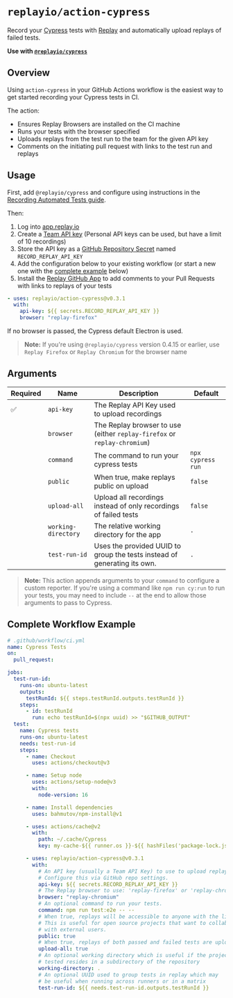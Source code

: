 # `replayio/action-cypress`

Record your [Cypress](https://cypress.io) tests with [Replay](https://replay.io) and automatically upload replays of failed tests.

**Use with [`@replayio/cypress`](https://github.com/replayio/replay-cli/tree/main/packages/cypress)**

## Overview

Using `action-cypress` in your GitHub Actions workflow is the easiest way to get started recording your Cypress tests in CI.

The action:

- Ensures Replay Browsers are installed on the CI machine
- Runs your tests with the browser specified
- Uploads replays from the test run to the team for the given API key
- Comments on the initiating pull request with links to the test run and replays

## Usage

First, add `@replayio/cypress` and configure using instructions in the [Recording Automated Tests guide](https://docs.replay.io/docs/configuring-cypress-30fd38c1ed8047a2be82ae436e0bbb15).

Then:

1. Log into [app.replay.io](https://app.replay.io)
2. Create a [Team API key](https://docs.replay.io/docs/setting-up-a-team-f5bd9ee853814d6f84e23fb535066199#4913df9eb7384a94a23ccbf335189370) (Personal API keys can be used, but have a limit of 10 recordings)
3. Store the API key as a [GitHub Repository Secret](https://docs.github.com/en/actions/security-guides/encrypted-secrets#creating-encrypted-secrets-for-a-repository) named `RECORD_REPLAY_API_KEY`
4. Add the configuration below to your existing workflow (or start a new one with the [complete example](#complete-workflow-example) below)
5. Install the [Replay GitHub App](https://github.com/apps/replay-io) to add comments to your Pull Requests with links to replays of your tests

```yaml
- uses: replayio/action-cypress@v0.3.1
  with:
    api-key: ${{ secrets.RECORD_REPLAY_API_KEY }}
    browser: "replay-firefox"
```

If no browser is passed, the Cypress default Electron is used.

> **Note:**
> If you're using `@replayio/cypress` version 0.4.15 or earlier, use `Replay Firefox` or `Replay Chromium` for the browser name

## Arguments

| Required           | Name                | Description                                                              | Default           |
| ------------------ | ------------------- | ------------------------------------------------------------------------ | ----------------- |
| :white_check_mark: | `api-key`           | The Replay API Key used to upload recordings                             |
| &nbsp;             | `browser`           | The Replay browser to use (either `replay-firefox` or `replay-chromium`) |
| &nbsp;             | `command`           | The command to run your cypress tests                                    | `npx cypress run` |
| &nbsp;             | `public`            | When true, make replays public on upload                                 | `false`           |
| &nbsp;             | `upload-all`        | Upload all recordings instead of only recordings of failed tests         | `false`           |
| &nbsp;             | `working-directory` | The relative working directory for the app                               | `.`               |
| &nbsp;             | `test-run-id`       | Uses the provided UUID to group the tests instead of generating its own. | `.`               |

> **Note:** This action appends arguments to your `command` to configure a
> custom reporter. If you're using a command like `npm run cy:run` to run your
> tests, you may need to include `--` at the end to allow those arguments to
> pass to Cypress.

## Complete Workflow Example

```yaml
# .github/workflow/ci.yml
name: Cypress Tests
on:
  pull_request:

jobs:
  test-run-id:
    runs-on: ubuntu-latest
    outputs:
      testRunId: ${{ steps.testRunId.outputs.testRunId }}
    steps:
      - id: testRunId
        run: echo testRunId=$(npx uuid) >> "$GITHUB_OUTPUT"
  test:
    name: Cypress tests
    runs-on: ubuntu-latest
    needs: test-run-id
    steps:
      - name: Checkout
        uses: actions/checkout@v3

      - name: Setup node
        uses: actions/setup-node@v3
        with:
          node-version: 16

      - name: Install dependencies
        uses: bahmutov/npm-install@v1

      - uses: actions/cache@v2
        with:
          path: ~/.cache/Cypress
          key: my-cache-${{ runner.os }}-${{ hashFiles('package-lock.json') }}

      - uses: replayio/action-cypress@v0.3.1
        with:
          # An API key (usually a Team API Key) to use to upload replays.
          # Configure this via GitHub repo settings.
          api-key: ${{ secrets.RECORD_REPLAY_API_KEY }}
          # The Replay browser to use: 'replay-firefox' or 'replay-chromium'
          browser: "replay-chromium"
          # An optional command to run your tests.
          command: npm run test:e2e -- --
          # When true, replays will be accessible to anyone with the link.
          # This is useful for open source projects that want to collaborate
          # with external users.
          public: true
          # When true, replays of both passed and failed tests are uploaded
          upload-all: true
          # An optional working directory which is useful if the project being
          # tested resides in a subdirectory of the repository
          working-directory: .
          # An optional UUID used to group tests in replay which may
          # be useful when running across runners or in a matrix
          test-run-id: ${{ needs.test-run-id.outputs.testRunId }}
```

